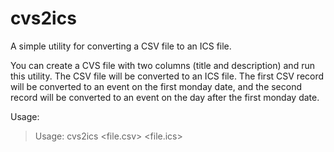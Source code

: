 # cvs2ics

A simple utility for converting a CSV file to an ICS file.

You can create a CVS file with two columns (title and description) and run this utility. The CSV file will be converted to an ICS file. The first CSV record will be converted to an event on the first monday date, and the second record will be converted to an event on the day after the first monday date.

Usage:

> Usage: cvs2ics <first monday date> <file.csv> <file.ics>
